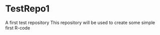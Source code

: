 # TestRepo1
A first test repository
This repository will be used to create some simple first R-code
